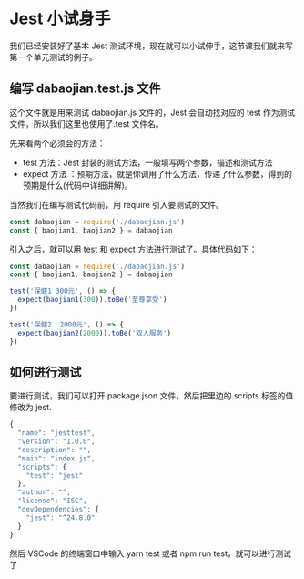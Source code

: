 # Jest 小试身手

我们已经安装好了基本 Jest 测试环境，现在就可以小试伸手，这节课我们就来写第一个单元测试的例子。

## 编写 dabaojian.test.js 文件

这个文件就是用来测试 dabaojian.js 文件的，Jest 会自动找对应的 test 作为测试文件，所以我们这里也使用了.test 文件名。

先来看两个必须会的方法：

- test 方法：Jest 封装的测试方法，一般填写两个参数，描述和测试方法
- expect 方法 ：预期方法，就是你调用了什么方法，传递了什么参数，得到的预期是什么(代码中详细讲解)。

当然我们在编写测试代码前，用 require 引入要测试的文件。

```js
const dabaojian = require('./dabaojian.js')
const { baojian1, baojian2 } = dabaojian
```

引入之后，就可以用 test 和 expect 方法进行测试了。具体代码如下：

```js
const dabaojian = require('./dabaojian.js')
const { baojian1, baojian2 } = dabaojian

test('保健1 300元', () => {
  expect(baojian1(300)).toBe('至尊享受')
})

test('保健2  2000元', () => {
  expect(baojian2(2000)).toBe('双人服务')
})
```

## 如何进行测试

要进行测试，我们可以打开 package.json 文件，然后把里边的 scripts 标签的值修改为 jest.

```js
{
  "name": "jesttest",
  "version": "1.0.0",
  "description": "",
  "main": "index.js",
  "scripts": {
    "test": "jest"
  },
  "author": "",
  "license": "ISC",
  "devDependencies": {
    "jest": "^24.8.0"
  }
}
```

然后 VSCode 的终端窗口中输入 yarn test 或者 npm run test，就可以进行测试了
